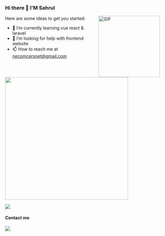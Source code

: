 ### Hi there 👋 I'M Sahrul

<img align="right" height="200" alt="GIF" src="https://thumbs.gfycat.com/AngelicConcreteHypsilophodon-max-1mb.gif" />

Here are some ideas to get you started:

- 🌱 I’m currently learning vue react & laravel
- 🤔 I’m looking for help with frontend website
- 📫 How to reach me at necomcersnet@gmail.com

<img src="https://github-readme-stats.vercel.app/api?username=sahrul-dev&show_icons=true&theme=radical" width="400">

![](https://komarev.com/ghpvc/?username=sahrul-dev&color=dc143c)

#### Contact me
  <a href="https://www.facebook.com/sahrullahhh/">
    <img src="https://img.shields.io/badge/Facebook-1877F2?style=for-the-badge&logo=facebook&logoColor=white" />
  </a>
